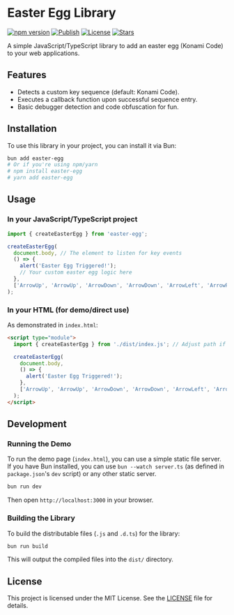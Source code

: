 # Easter Egg Library

[![npm version](https://img.shields.io/npm/v/@uiwwsw/easter-egg.svg)](https://www.npmjs.com/package/@uiwwsw/easter-egg)
[![Publish](https://github.com/uiwwsw/easter-egg/actions/workflows/publish.yml/badge.svg)](https://github.com/uiwwsw/easter-egg/actions/workflows/publish.yml)
[![License](https://img.shields.io/github/license/uiwwsw/easter-egg)](https://github.com/uiwwsw/easter-egg/blob/main/LICENSE)
[![Stars](https://img.shields.io/github/stars/uiwwsw/easter-egg?style=flat)](https://github.com/uiwwsw/easter-egg/stargazers)

A simple JavaScript/TypeScript library to add an easter egg (Konami Code) to your web applications.

## Features

- Detects a custom key sequence (default: Konami Code).
- Executes a callback function upon successful sequence entry.
- Basic debugger detection and code obfuscation for fun.

## Installation

To use this library in your project, you can install it via Bun:

```bash
bun add easter-egg
# Or if you're using npm/yarn
# npm install easter-egg
# yarn add easter-egg
```

## Usage

### In your JavaScript/TypeScript project

```typescript
import { createEasterEgg } from 'easter-egg';

createEasterEgg(
  document.body, // The element to listen for key events
  () => {
    alert('Easter Egg Triggered!');
    // Your custom easter egg logic here
  },
  ['ArrowUp', 'ArrowUp', 'ArrowDown', 'ArrowDown', 'ArrowLeft', 'ArrowRight', 'ArrowLeft', 'ArrowRight', 'b', 'a'] // Konami Code
);
```

### In your HTML (for demo/direct use)

As demonstrated in `index.html`:

```html
<script type="module">
  import { createEasterEgg } from './dist/index.js'; // Adjust path if necessary

  createEasterEgg(
    document.body,
    () => {
      alert('Easter Egg Triggered!');
    },
    ['ArrowUp', 'ArrowUp', 'ArrowDown', 'ArrowDown', 'ArrowLeft', 'ArrowRight', 'ArrowLeft', 'ArrowRight', 'b', 'a']
  );
</script>
```

## Development

### Running the Demo

To run the demo page (`index.html`), you can use a simple static file server. If you have Bun installed, you can use `bun --watch server.ts` (as defined in `package.json`'s `dev` script) or any other static server.

```bash
bun run dev
```

Then open `http://localhost:3000` in your browser.

### Building the Library

To build the distributable files (`.js` and `.d.ts`) for the library:

```bash
bun run build
```

This will output the compiled files into the `dist/` directory.

## License

This project is licensed under the MIT License. See the [LICENSE](LICENSE) file for details.